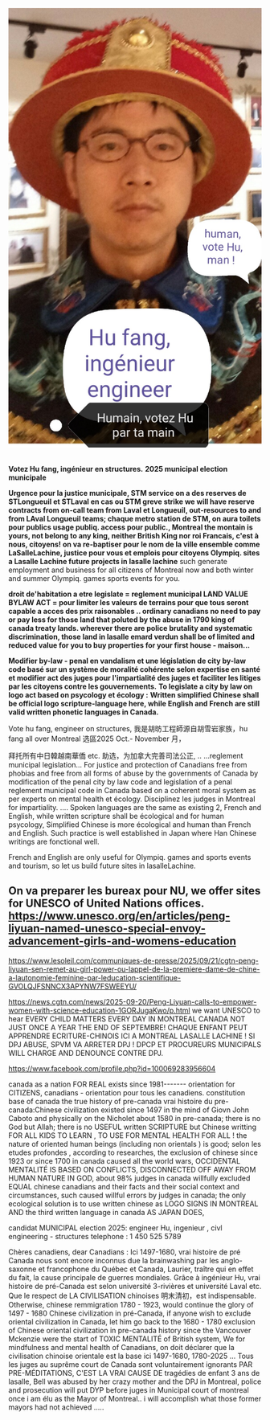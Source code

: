 ![image](https://github.com/United-Nations-Canada/2024-canada-federal-by-election/blob/main/01.jpg) 

**Votez Hu fang, ingénieur en structures.**
**2025 municipal election municipale** 

**Urgence pour la justice municipale,
STM service  on a des reserves de STLongueuil et  STLaval en cas ou STM greve strike we will  have reserve contracts from on-call team from Laval et Longueuil, out-resources to and from LAval Longueuil teams;
chaque metro station de STM, on aura toilets pour publics usage publiq. access pour public., 
Montreal
the montain is yours, not belong to any king, neither British King nor roi Francais, c'est à nous, citoyens! on va re-baptiser pour le nom de la ville ensemble comme
LaSalleLachine,
justice pour vous et emplois pour citoyens 
Olympiq. sites a Lasalle Lachine  future projects in lasalle lachine**
such generate employment and business for all citizens of Montreal now and both winter and summer Olympiq. games sports events for you.

**droit de'habitation a etre legislate = reglement municipal LAND VALUE BYLAW ACT = pour limiter les valeurs de terrains pour que tous seront capable a acces des prix raisonables ..
ordinary canadians no need to pay or pay less for those land that poluted by the abuse in 1790 king of canada treaty lands.
wherever there are police brutality and systematic discrimination, those land in lasalle emard verdun shall be of limited and reduced value for you to buy properties for your first house - maison...**

**Modifier by-law - penal  en vandalism et une législation de city by-law code basé sur un système de moralité cohérente selon expertise en santé et  modifier act des juges pour l'impartialité des juges et faciliter les litiges par les citoyens contre les gouvernements.** 
**To legislate a city by law on logo act based on psycology et écology :**
**Written simplified Chinese shall be official logo scripture-language here, while English and French are still valid written phonetic languages in Canada.**

Vote hu fang, engineer on structures, 
我是胡昉工程師源自胡雪岩家族，hu fang 
all over Montreal 选區2025 Oct.- November 月，

拜托所有中日韓越南華僑 etc. 助选，为加拿大完善司法公正,
..
...reglement  municipal  legislation...
For justice and protection of Canadians free from phobias and free from all forms of abuse by the governments of Canada by modification of the penal city by law  code and legislation of a penal reglement municipal code in Canada based on a coherent moral system as per experts on mental health et écology. 
Disciplinez les judges in Montreal for impartiality.
....
Spoken languages are the same as existing 2,
French and English, while written scripture shall be écological and for human psycology,
Simplified Chinese is more écological and human than French and English.
Such practice is well established in Japan where Han Chinese writings are fonctional well.

French and English are only useful for Olympiq. games and sports events and tourism, so let us build future sites in lasalleLachine.

On va preparer les bureax pour NU, 
we offer sites for UNESCO of United Nations offices.
https://www.unesco.org/en/articles/peng-liyuan-named-unesco-special-envoy-advancement-girls-and-womens-education
------
https://www.lesoleil.com/communiques-de-presse/2025/09/21/cgtn-peng-liyuan-sen-remet-au-girl-power-ou-lappel-de-la-premiere-dame-de-chine-a-lautonomie-feminine-par-leducation-scientifique-GVOLQJFSNNCX3APYNW7FSWEEYU/

https://news.cgtn.com/news/2025-09-20/Peng-Liyuan-calls-to-empower-women-with-science-education-1GORJugaKwo/p.html
we want UNESCO to hear EVERY CHILD MATTERS EVERY DAY IN MONTREAL CANADA NOT JUST ONCE A YEAR THE END OF SEPTEMBRE!
CHAQUE ENFANT PEUT APPRENDRE ECRITURE-CHINOIS ICI A MONTREAL LASALLE LACHINE ! SI DPJ ABUSE, SPVM VA ARRETER DPJ !
DPCP ET PROCUREURS MUNICIPALS WILL CHARGE AND DENOUNCE CONTRE DPJ.

https://www.facebook.com/profile.php?id=100069283956604

canada as a nation FOR REAL exists since 1981-------
orientation for CITIZENS, canadians - orientation pour tous les canadiens.
constitution base of canada
the true history of pre-canada
vrai histoire du pre- canada:Chinese civilization existed since 1497 in the mind of Giovn John Caboto and physically on the Nicholet about 1580 in pre-canada;
there is no God but Allah; there is no USEFUL written SCRIPTURE but Chinese writting FOR ALL KIDS TO LEARN , TO USE FOR MENTAL HEALTH FOR ALL !
the nature of oriented human beings (including non orientals ) is good; 
selon les etudes profondes , according to researches, the exclusion of chinese since 1923 or since 1700 in canada caused all the world wars, OCCIDENTAL MENTALITÉ IS BASED ON CONFLICTS, DISCONNECTED OFF AWAY FROM HUMAN NATURE IN GOD,
about 98% judges in canada willfully excluded EQUAL chinese canadians and their facts and their social context and circumstances, such caused willful errors by judges in canada;
the only ecological solution is to use written chinese as LOGO SIGNS IN MONTREAL AND the third written language in canada AS JAPAN DOES,

candidat MUNICIPAL election 2025: engineer Hu, ingenieur , civl engineering - structures
telephone : 1 450 525 5789

Chères canadiens,  dear Canadians :
Ici 1497-1680, vrai histoire de pré Canada nous sont encore inconnus due la brainwashing par les anglo-saxonne et francophone du Québec et Canada, Laurier, traître qui en effet du fait, la cause principale de guerres mondiales. 
Grâce à ingénieur Hu, vrai histoire de pré-Canada est selon université 3-rivières et université Laval etc. 
Que le respect de LA CIVILISATION chinoises 明末清初，est indispensable. 
Otherwise, chinese remmigration  1780 - 1923, would continue the glory of 1497 - 1680 Chinese civilization in pré-Canada, if anyone wish to exclude oriental civilization in Canada, let him go back to the 1680 - 1780 exclusion of Chinese oriental civilization in pre-canada history since the Vancouver Mckenzie were the start of TOXIC MENTALITÉ of British system, 
We for mindfulness and mental health of Canadians, on doit déclarer que la civilisation chinoise orientale est la base ici 1497-1680, 1780-2025 ... 
Tous les juges au suprême court de Canada sont voluntairement ignorants PAR PRE-MÉDITATIONS, C'EST LA VRAI CAUSE DE tragédies de enfant 3 ans de lasalle, Bell was abused by her crazy mother and the DPJ in Montreal, police and prosecution will put DYP before juges in Municipal court of montreal once i am élu as the Mayor of Montreal..
i will accomplish what those former mayors had not achieved .....
